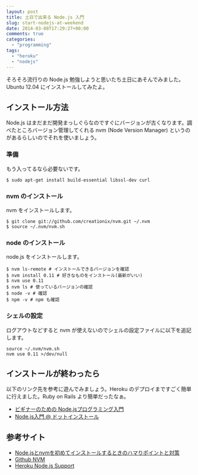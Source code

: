 ```yaml
---
layout: post
title: 土日で出来る Node.js 入門
slug: start-nodejs-at-weekend
date: 2014-03-08T17:29:27+00:00
comments: true
categories:
  - "programming"
tags:
  - "heroku"
  - "nodejs"
---
```


そろそろ流行りの Node.js 勉強しようと思いたち土日にあそんでみました。Ubuntu 12.04 にインストールしてみたよ。

## インストール方法
Node.js はまだまだ開発まっしぐらなのですぐにバージョンが古くなります。調べたところバージョン管理してくれる nvm (Node Version Manager) というのがあるらしいのでそれを使いましょう。

### 準備
もう入ってるなら必要ないです。

    $ sudo apt-get install build-essential libssl-dev curl

### nvm のインストール
nvm をインストールします。

    $ git clone git://github.com/creationix/nvm.git ~/.nvm
    $ source ~/.nvm/nvm.sh

### node のインストール
node.js をインストールします。

    $ nvm ls-remote # インストールできるバージョンを確認  
    $ nvm install 0.11 # 好きなものをインストール(最新がいい)
    $ nvm use 0.11
    $ nvm ls # 使っているバージョンの確認
    $ node -v # 確認
    $ npm -v # npm も確認

### シェルの設定
ログアウトなどすると nvm が使えないのでシェルの設定ファイルに以下を追記します。

    source ~/.nvm/nvm.sh
    nvm use 0.11 >/dev/null

## インストールが終わったら
以下のリンク先を参考に遊んでみましょう。Heroku のデプロイまですごく簡単に行えました。Ruby on Rails より簡単だったなぁ。
<ul>
  <li>
    <a href="http://libro.tuyano.com/index2?id=1115003" title="ビギナーのための Node.jsプログラミング入門" target="_blank">ビギナーのための Node.jsプログラミング入門</a>
  </li>
  <li>
    <a href="http://dotinstall.com/lessons/basic_nodejs" title="Node.js入門 @ ドットインストール" target="_blank">Node.js入門 @ ドットインストール</a>
  </li>
</ul>

## 参考サイト
<ul>
  <li>
    <a href="http://mollifier.hatenablog.com/entry/20110221/p1" title="Node.jsとnvmを初めてインストールするときのハマりポイントと対策" target="_blank">Node.jsとnvmを初めてインストールするときのハマりポイントと対策</a>
  </li>
  <li>
    <a href="https://github.com/creationix/nvm" title="Github nvm" target="_blank">Github NVM</a>
  </li>
  <li>
    <a href="https://devcenter.heroku.com/articles/nodejs-support" title="Heroku Node.js Support" target="_blank">Heroku Node.js Support</a>
  </li>
</ul>
